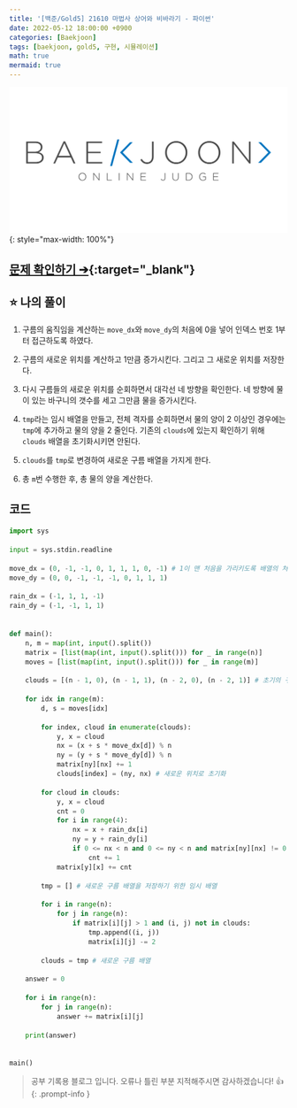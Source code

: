 ```yaml
---
title: '[백준/Gold5] 21610 마법사 상어와 비바라기 - 파이썬'
date: 2022-05-12 18:00:00 +0900
categories: [Baekjoon]
tags: [baekjoon, gold5, 구현, 시뮬레이션]
math: true
mermaid: true
---
```


![](/assets/images/banners/baekjoon_banner.png){: style="max-width: 100%"}

## [문제 확인하기 ➔](https://www.acmicpc.net/problem/21610){:target="_blank"}

## ⭐️ 나의 풀이

1. 구름의 움직임을 계산하는 `move_dx`와 `move_dy`의 처음에 0을 넣어 인덱스 번호 1부터 접근하도록 하였다.

2. 구름의 새로운 위치를 계산하고 1만큼 증가시킨다. 그리고 그 새로운 위치를 저장한다.

3. 다시 구름들의 새로운 위치를 순회하면서 대각선 네 방향을 확인한다. 네 방향에 물이 있는 바구니의 갯수를 세고 그만큼 물을 증가시킨다.

4. `tmp`라는 임시 배열을 만들고, 전체 격자를 순회하면서 물의 양이 2 이상인 경우에는 `tmp`에 추가하고 물의 양을 2 줄인다. 기존의 `clouds`에 있는지 확인하기 위해 `clouds` 배열을 초기화시키면 안된다.

5. `clouds`를 `tmp`로 변경하여 새로운 구름 배열을 가지게 한다.

6. 총 `m`번 수행한 후, 총 물의 양을 계산한다.

## 코드

```python
import sys

input = sys.stdin.readline

move_dx = (0, -1, -1, 0, 1, 1, 1, 0, -1) # 1이 맨 처음을 가리키도록 배열의 처음에 0을 넣었다
move_dy = (0, 0, -1, -1, -1, 0, 1, 1, 1)

rain_dx = (-1, 1, 1, -1)
rain_dy = (-1, -1, 1, 1)


def main():
    n, m = map(int, input().split())
    matrix = [list(map(int, input().split())) for _ in range(n)]
    moves = [list(map(int, input().split())) for _ in range(m)]

    clouds = [(n - 1, 0), (n - 1, 1), (n - 2, 0), (n - 2, 1)] # 초기의 구름

    for idx in range(m):
        d, s = moves[idx]

        for index, cloud in enumerate(clouds):
            y, x = cloud
            nx = (x + s * move_dx[d]) % n
            ny = (y + s * move_dy[d]) % n
            matrix[ny][nx] += 1
            clouds[index] = (ny, nx) # 새로운 위치로 초기화

        for cloud in clouds:
            y, x = cloud
            cnt = 0
            for i in range(4):
                nx = x + rain_dx[i]
                ny = y + rain_dy[i]
                if 0 <= nx < n and 0 <= ny < n and matrix[ny][nx] != 0: # 전체 격자를 벗어나지 않고 물이 있는 경우
                    cnt += 1
            matrix[y][x] += cnt

        tmp = [] # 새로운 구름 배열을 저장하기 위한 임시 배열

        for i in range(n):
            for j in range(n):
                if matrix[i][j] > 1 and (i, j) not in clouds:
                    tmp.append((i, j))
                    matrix[i][j] -= 2

        clouds = tmp # 새로운 구름 배열

    answer = 0

    for i in range(n):
        for j in range(n):
            answer += matrix[i][j]

    print(answer)


main()
```

> 공부 기록용 블로그 입니다. 오류나 틀린 부분 지적해주시면 감사하겠습니다! 👍
{: .prompt-info }